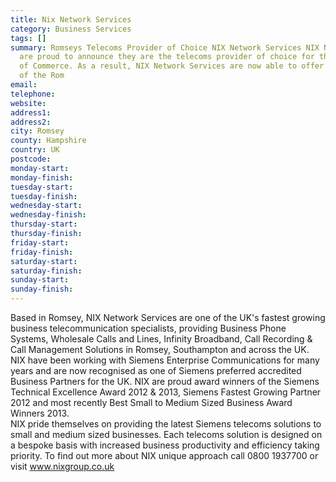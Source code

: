 ```yaml
---
title: Nix Network Services
category: Business Services
tags: []
summary: Romseys Telecoms Provider of Choice NIX Network Services NIX Network Services
  are proud to announce they are the telecoms provider of choice for the Romsey Chamber
  of Commerce. As a result, NIX Network Services are now able to offer all members
  of the Rom
email: 
telephone: 
website: 
address1: 
address2: 
city: Romsey
county: Hampshire
country: UK
postcode: 
monday-start: 
monday-finish: 
tuesday-start: 
tuesday-finish: 
wednesday-start: 
wednesday-finish: 
thursday-start: 
thursday-finish: 
friday-start: 
friday-finish: 
saturday-start: 
saturday-finish: 
sunday-start: 
sunday-finish: 
---
```

Based in Romsey, NIX Network Services are one of the UK's fastest growing business telecommunication specialists, providing Business Phone Systems, Wholesale Calls and Lines, Infinity Broadband, Call Recording & Call Management Solutions in Romsey, Southampton and across the UK.  
NIX have been working with Siemens Enterprise Communications for many years and are now recognised as one of Siemens preferred accredited Business Partners for the UK. NIX are proud award winners of the Siemens Technical Excellence Award 2012 & 2013, Siemens Fastest Growing Partner 2012 and most recently Best Small to Medium Sized Business Award Winners 2013.  
NIX pride themselves on providing the latest Siemens telecoms solutions to small and medium sized businesses. Each telecoms solution is designed on a bespoke basis with increased business productivity and efficiency taking priority. To find out more about NIX unique approach call 0800 1937700 or visit www.nixgroup.co.uk

